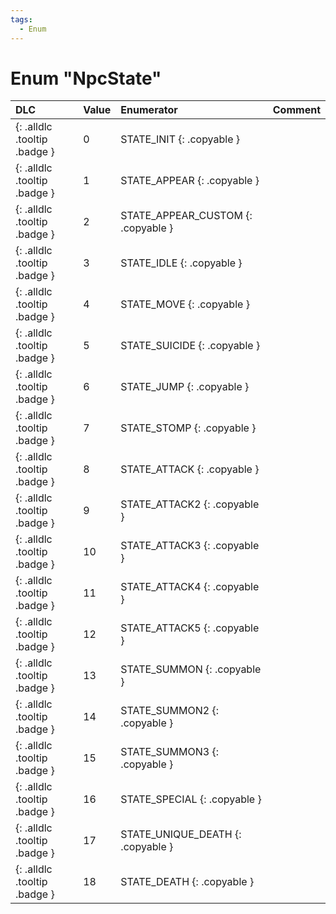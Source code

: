 ```yaml
---
tags:
  - Enum
---
```

# Enum "NpcState"
|DLC|Value|Enumerator|Comment|
|:--|:--|:--|:--|
|[ ](#){: .alldlc .tooltip .badge }|0 |STATE_INIT {: .copyable } |  |
|[ ](#){: .alldlc .tooltip .badge }|1 |STATE_APPEAR {: .copyable } |  |
|[ ](#){: .alldlc .tooltip .badge }|2 |STATE_APPEAR_CUSTOM {: .copyable } |  |
|[ ](#){: .alldlc .tooltip .badge }|3 |STATE_IDLE {: .copyable } |  |
|[ ](#){: .alldlc .tooltip .badge }|4 |STATE_MOVE {: .copyable } |  |
|[ ](#){: .alldlc .tooltip .badge }|5 |STATE_SUICIDE {: .copyable } |  |
|[ ](#){: .alldlc .tooltip .badge }|6 |STATE_JUMP {: .copyable } |  |
|[ ](#){: .alldlc .tooltip .badge }|7 |STATE_STOMP {: .copyable } |  |
|[ ](#){: .alldlc .tooltip .badge }|8 |STATE_ATTACK {: .copyable } |  |
|[ ](#){: .alldlc .tooltip .badge }|9 |STATE_ATTACK2 {: .copyable } |  |
|[ ](#){: .alldlc .tooltip .badge }|10 |STATE_ATTACK3 {: .copyable } |  |
|[ ](#){: .alldlc .tooltip .badge }|11 |STATE_ATTACK4 {: .copyable } |  |
|[ ](#){: .alldlc .tooltip .badge }|12 |STATE_ATTACK5 {: .copyable } |  |
|[ ](#){: .alldlc .tooltip .badge }|13 |STATE_SUMMON {: .copyable } |  |
|[ ](#){: .alldlc .tooltip .badge }|14 |STATE_SUMMON2 {: .copyable } |  |
|[ ](#){: .alldlc .tooltip .badge }|15 |STATE_SUMMON3 {: .copyable } |  |
|[ ](#){: .alldlc .tooltip .badge }|16 |STATE_SPECIAL {: .copyable } |  |
|[ ](#){: .alldlc .tooltip .badge }|17 |STATE_UNIQUE_DEATH {: .copyable } |  |
|[ ](#){: .alldlc .tooltip .badge }|18 |STATE_DEATH {: .copyable } |  |
